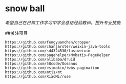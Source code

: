 # snow ball   

*希望自己在日常工作学习中学会总结经验教训，提升专业技能*    

##关注项目

    https://github.com/fengyuanchen/cropper   
    https://github.com/chanjarster/weixin-java-tools  
    https://github.com/sd4324530/fastweixin   
    https://github.com/pagehelper/Mybatis-PageHelper   
    https://github.com/alibaba/druid  
    https://github.com/58code/Oceanus  
    https://github.com/esimakin/twbs-pagination  
    https://github.com/mtjs/mt   
    https://github.com/XiaoMi/rose  

